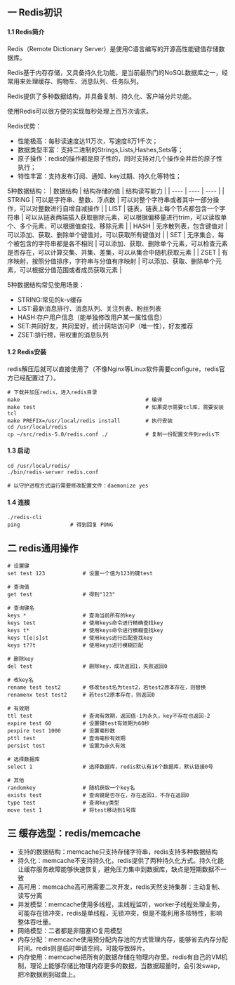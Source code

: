 ## 一 Redis初识

#### 1.1 Redis简介

Redis（Remote Dictionary Server）是使用C语言编写的开源高性能键值存储数据库。  

Redis基于内存存储，又具备持久化功能，是当前最热门的NoSQL数据库之一，经常用来处理缓存、购物车、消息队列、任务队列。  

Redis提供了多种数据结构，并具备复制、持久化、客户端分片功能。

使用Redis可以很方便的实现每秒处理上百万次请求。  

Redis优势：
- 性能极高：每秒读速度达11万次，写速度8万1千次；
- 数据类型丰富：支持二进制的Strings,Lists,Hashes,Sets等；
- 原子操作：redis的操作都是原子性的，同时支持对几个操作全并后的原子性执行；
- 特性丰富：支持发布订阅、通知、key过期、持久化等特性；

5种数据结构：
| 数据结构 | 结构存储的值 | 结构读写能力 |
| ---- | ---- | ---- |
| STRING | 可以是字符串、整数、浮点数 | 可以对整个字符串或者其中一部分操作，可以对整数进行自增自减操作 |
| LIST | 链表，链表上每个节点都包含一个字符串 | 可以从链表两端插入获取删除元素，可以根据偏移量进行trim，可以读取单个、多个元素，可以根据值查找、移除元素 |
| HASH | 无序散列表，包含键值对 | 可以添加、获取、删除单个键值对，可以获取所有键值对 |
| SET | 无序集合，每个被包含的字符串都是各不相同 | 可以添加、获取、删除单个元素，可以检查元素是否存在，可以计算交集、并集、差集，可以从集合中随机获取元素 |
| ZSET | 有序映射，按照分值排序，字符串与分值有序映射 | 可以添加、获取、删除单个元素，可以根据分值范围或者成员获取元素 |

5种数据结构常见使用场景：
- STRING:常见的k-v缓存
- LIST:最新消息排行、消息队列、关注列表、粉丝列表
- HASH:存户用户信息（能单独修改用户某一属性信息）
- SET:共同好友，共同爱好，统计网站访问IP（唯一性），好友推荐
- ZSET:排行榜，带权重的消息队列

#### 1.2 Redis安装

redis解压后就可以直接使用了（不像Nginx等Linux软件需要configure，redis官方已经配置过了）。
```
# 下载并加压redis，进入redis目录
make                                        # 编译
make test                                   # 如果提示需要tcl库，需要安装tcl
make PREFIX=/usr/local/redis install        # 执行安装
cd /usr/local/redis
cp ~/src/redis-5.0/redis.conf ./            # 复制一份配置文件到redis下
```

#### 1.3 启动 

```
cd /usr/local/redis/
./bin/redis-server redis.conf 

# 以守护进程方式运行需要修改配置文件：daemonize yes
```

#### 1.4 连接

```
./redis-cli
ping                # 得到回复 PONG
```

## 二 redis通用操作

```
# 设置键
set test 123            # 设置一个值为123的键test

# 查询值
get test                # 得到"123"

# 查询键名
keys *                  # 查询当前所有的key
keys test               # 使用keys命令进行精确查找key
keys t*                 # 使用keys命令进行模糊查找key
keys t[e|s]st           # 使用keys进行匹配查找key
keys t??t               # 使用keys进行模糊匹配

# 删除key
del test                # 删除key，成功返回1，失败返回0

# 改key名
rename test test2       # 修改test名为test2，若test2原本存在，则替换
renamenx test test2     # 若test2原本存在，则返回0

# 有效期
ttl test                # 查询有效期，返回值-1为永久，key不存在也返回-2
expire test 60          # 设置键test有效期为60秒
pexpire test 1000       # 设置毫秒数
pttl test               # 查询毫秒有效期
persist test            # 设置为永久有效

# 选择数据库
select 1                # 选择数据库，redis默认有16个数据库，默认链接0号

# 其他
randomkey               # 随机获取一个key名
exists test             # 查询键是否存在，存在返回1，不存在返回0
type test               # 查询key类型
move test 1             # 将test移动到1号库
```

## 三 缓存选型：redis/memcache

- 支持的数据结构：memcache只支持存储字符串，redis支持多种数据结构
- 持久化：memcache不支持持久化，redis提供了两种持久化方式。持久化能让缓存服务故障能够快速恢复，避免压力集中到数据库，缺点是短期数据不一致
- 高可用：memcache高可用需要二次开发，redis天然支持集群：主动复制、读写分离
- 并发模型：memcache使用多线程，主线程监听，worker子线程处理业务，可能存在锁冲突，redis是单线程，无锁冲突，但是不能利用多核特性，影响整体吞吐量。
- 网络模型：二者都是非阻塞IO复用模型
- 内存分配：memcache使用预分配内存池的方式管理内存，能够省去内存分配时间。redis则是临时申请空间，可能导致碎片。
- 内存使用：memcache把所有的数据存储在物理内存里。redis有自己的VM机制，理论上能够存储比物理内存更多的数据，当数据超量时，会引发swap，把冷数据刷到磁盘上。
